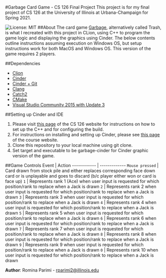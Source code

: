 #Garbage Card Game - CS 126 Final Project
This project is for my final project of CS 126 at the University of Illinois at Urbana-Champaign for Spring 2021.

![License: MIT](https://img.shields.io/badge/License-MIT-greenyellow.svg)
##About
The card game [Garbage](https://bicyclecards.com/how-to-play/trash/), alternatively called Trash, is what I recreated
with this project in CLion, using C++ to program the game logic and displaying the graphics using Cinder. The below
contents outline instructions assuming execution on Windows OS, but setup instructions work for both MacOS and
Windows OS. This version of the game requires 2 players.

##Dependencies
* [Clion](https://www.jetbrains.com/clion/)
* [Cinder](https://libcinder.org/)
* [Cinder + Git](https://libcinder.org/docs/guides/git/index.html)
* [Clang](https://clang.llvm.org/)
* [Catch2](https://github.com/catchorg/Catch2)
* [CMake](https://cmake.org/)
* [Visual Studio Community 2015 with Update 3](https://my.visualstudio.com/Downloads?q=visual%20studio%202015&wt.mc_id=o~msft~vscom~older-downloads)

##Setting up Cinder and IDE
1. Please visit [this page](https://courses.grainger.illinois.edu/cs126/sp2021/notes/cpp-build/) of the  CS 126 website
   for instructions on how to set up the C++ and for configuring the build.
2. For instructions on installing and setting up Cinder, please see
   [this page](https://courses.grainger.illinois.edu/cs126/sp2021/notes/cinder-installation-notes/) of the course website.
3. Clone this repository to your local machine using git clone.
4. Set target and executable to be garbage-cinder for Cinder graphic version of the game.

##Game Controls
Event | Action
------------ | -------------
`Mouse pressed` | Card drawn from stock pile and either replaces corresponding face down card or is unplayable and goes to discard (b/c player either won or card is face up)
`1` | Represents rank 1 (Ace) when user input is requested for which position/rank to replace when a Jack is drawn
`2` | Represents rank 2 when user input is requested for which position/rank to replace when a Jack is drawn
`3` | Represents rank 3 when user input is requested for which position/rank to replace when a Jack is drawn
`4` | Represents rank 4 when user input is requested for which position/rank to replace when a Jack is drawn
`5` | Represents rank 5 when user input is requested for which position/rank to replace when a Jack is drawn
`6` | Represents rank 6 when user input is requested for which position/rank to replace when a Jack is drawn
`7` | Represents rank 7 when user input is requested for which position/rank to replace when a Jack is drawn
`8` | Represents rank 8 when user input is requested for which position/rank to replace when a Jack is drawn
`9` | Represents rank 9 when user input is requested for which position/rank to replace when a Jack is drawn
`0` | Represents rank 10 when user input is requested for which position/rank to replace when a Jack is drawn

**Author**: Romina Parimi - [rparimi2@illinois.edu](rparimi2@illinois.edu)